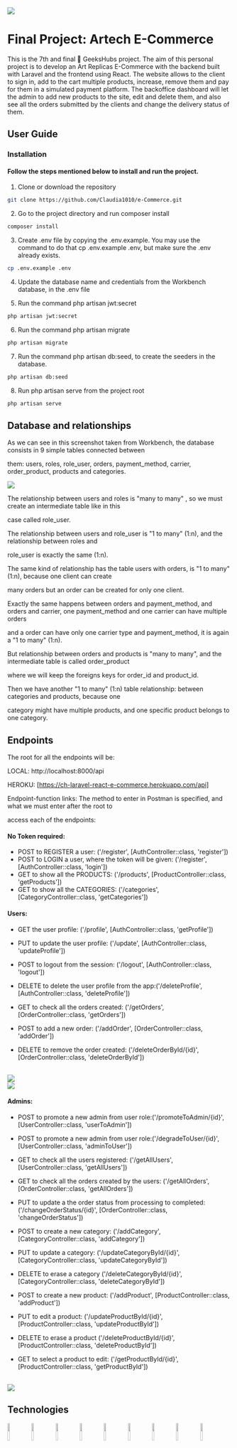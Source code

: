 <img src="https://github.com/Claudia1010/Laravel-Project-LFG/blob/main/public/img/geekhubs.png">

# Final Project: Artech E-Commerce

This is the 7th and final  👏  GeeksHubs project. The aim of this personal project is to develop an Art Replicas E-Commerce with the backend built with Laravel and the frontend using React. The website allows to the client to sign in, add to the cart multiple products, increase, remove them and pay for them in a simulated payment platform. The backoffice dashboard will let the admin to add new products to the site, edit and delete them, and also see all the orders submitted by the clients and change the delivery status of them.

## User Guide

### Installation

#### Follow the steps mentioned below to install and run the project.

1. Clone or download the repository
```bash
git clone https://github.com/Claudia1010/e-Commerce.git
```
2. Go to the project directory and run composer install
```bash
composer install
```
3. Create .env file by copying the .env.example. You may use the command to do that cp .env.example .env, but make sure the .env already exists.
```bash
cp .env.example .env
```
4. Update the database name and credentials from the Workbench database, in the .env file

5. Run the command php artisan jwt:secret
```bash
php artisan jwt:secret
```
6. Run the command php artisan migrate
```bash
php artisan migrate
```
7. Run the command php artisan db:seed, to create the seeders in the database.
```bash
php artisan db:seed
```
8. Run php artisan serve from the project root  
```bash
php artisan serve
```


## Database and relationships

As we can see in this screenshot taken from Workbench, the database consists in 9 simple tables connected between

them: users, roles, role_user, orders, payment_method, carrier, order_product, products and categories.

<img src="https://github.com/Claudia1010/e-Commerce/blob/main/public/img/screenshot_ddbb.png">

The relationship between users and roles is "many to many" , so we must create an intermediate table like in this 

case called role_user.

The relationship between users and role_user is "1 to many" (1:n), and the relationship between roles and 

role_user is exactly the same (1:n).

The same kind of relationship has the table users with orders, is "1 to many" (1:n), because one client can create 

many orders but an order can be created for only one client.

Exactly the same happens between orders and payment_method, and orders and carrier, one payment_method and one carrier can have multiple orders 

and a order can have only one carrier type and payment_method, it is again a "1 to many" (1:n).

But relationship between orders and products is "many to many", and the intermediate table is called order_product 

where we will keep the foreigns keys for order_id and product_id.

Then we have another "1 to many" (1:n) table relationship: between categories and products, because one 

category might have multiple products, and one specific product belongs to one category.


## Endpoints

The root for all the endpoints will be:

LOCAL: http://localhost:8000/api

HEROKU: [https://ch-laravel-react-e-commerce.herokuapp.com/api]


Endpoint-function links: The method to enter in Postman is specified, and what we must enter after the root to 

access each of the endpoints:

#### No Token required:

- POST to REGISTER a user: ('/register', [AuthController::class, 'register'])
- POST to LOGIN a user, where the token will be given: ('/register', [AuthController::class, 'login'])
- GET to show all the PRODUCTS: ('/products', [ProductController::class, 'getProducts'])
- GET to show all the CATEGORIES: ('/categories', [CategoryController::class, 'getCategories'])

#### Users:

- GET the user profile: ('/profile', [AuthController::class, 'getProfile'])
- PUT to update the user profile: ('/update', [AuthController::class, 'updateProfile'])
- POST to logout from the session: ('/logout', [AuthController::class, 'logout'])
- DELETE to delete the user profile from the app:('/deleteProfile', [AuthController::class, 'deleteProfile'])

- GET to check all the orders created: ('/getOrders', [OrderController::class, 'getOrders'])
- POST to add a new order: ('/addOrder', [OrderController::class, 'addOrder'])
- DELETE to remove the order created: ('/deleteOrderById/{id}', [OrderController::class, 'deleteOrderById'])

<br/>
<img src="https://github.com/Claudia1010/e-Commerce/blob/main/public/img/screenshot_wkb.jpg">
<br/>
<img src="https://github.com/Claudia1010/e-Commerce/blob/main/public/img/screenshot_postman1.jpg">
<br/>

#### Admins:

- POST to promote a new admin from user role:('/promoteToAdmin/{id}', [UserController::class, 'userToAdmin'])
- POST to promote a new admin from user role:('/degradeToUser/{id}', [UserController::class, 'adminToUser'])
- GET to check all the users registered: ('/getAllUsers', [UserController::class, 'getAllUsers'])

- GET to check all the orders created by the users: ('/getAllOrders', [OrderController::class, 'getAllOrders'])
- PUT to update a the order status from processing to completed: ('/changeOrderStatus/{id}', [OrderController::class, 'changeOrderStatus'])


- POST to create a new category: ('/addCategory', [CategoryController::class, 'addCategory'])
- PUT to update a category: ('/updateCategoryById/{id}', [CategoryController::class, 'updateCategoryById'])
- DELETE to erase a category ('/deleteCategoryById/{id}', [CategoryController::class, 'deleteCategoryById'])

- POST to create a new product: ('/addProduct', [ProductController::class, 'addProduct'])
- PUT to edit a product: ('/updateProductById/{id}', [ProductController::class, 'updateProductById'])
- DELETE to erase a product ('/deleteProductById/{id}', [ProductController::class, 'deleteProductById'])
- GET to select a product to edit: ('/getProductById/{id}', [ProductController::class, 'getProductById'])

<br/>
<img src="https://github.com/Claudia1010/e-Commerce/blob/main/public/img/screenshot_postman.jpg">
<br/>


## Technologies

<code><img width="10%" src="https://www.vectorlogo.zone/logos/heroku/heroku-ar21.svg"></code>
<code><img width="10%" src="https://www.vectorlogo.zone/logos/mysql/mysql-ar21.svg"></code>
<code><img width="10%" src="https://www.vectorlogo.zone/logos/laravel/laravel-ar21.svg"></code>
<code><img width="10%" src="https://www.vectorlogo.zone/logos/php/php-icon.svg"></code>
<code><img width="10%" src="https://www.vectorlogo.zone/logos/getpostman/getpostman-ar21.svg"></code>
<code><img width="10%" src="https://cdn.auth0.com/blog/jwtc/jwt_05.jpg"></code>
<code><img width="10%" src="https://github.com/Claudia1010/teamProjectReact/blob/master/public/img/axios.png"></code>
<code><img width="10%" src="https://github.com/Claudia1010/teamProjectReact/blob/master/public/img/cors.png"></code>
<code><img width="10%" src="https://github.com/Claudia1010/teamProjectReact/blob/master/public/img/doenv.png"></code>